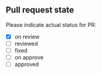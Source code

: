 <!--
Please use templates for title:
${theme} / ${organization} / ${group} / ${your fullname} / ${your title}

Example:
methods / it-rakovets.by / j19 / Dmitry Rakovets / Done tasks 1-5, 7, 9-10
-->

## Pull request state

Please indicate actual status for PR:
- [x] on review
- [ ] reviewed
- [ ] fixed
- [ ] on approve
- [ ] approved